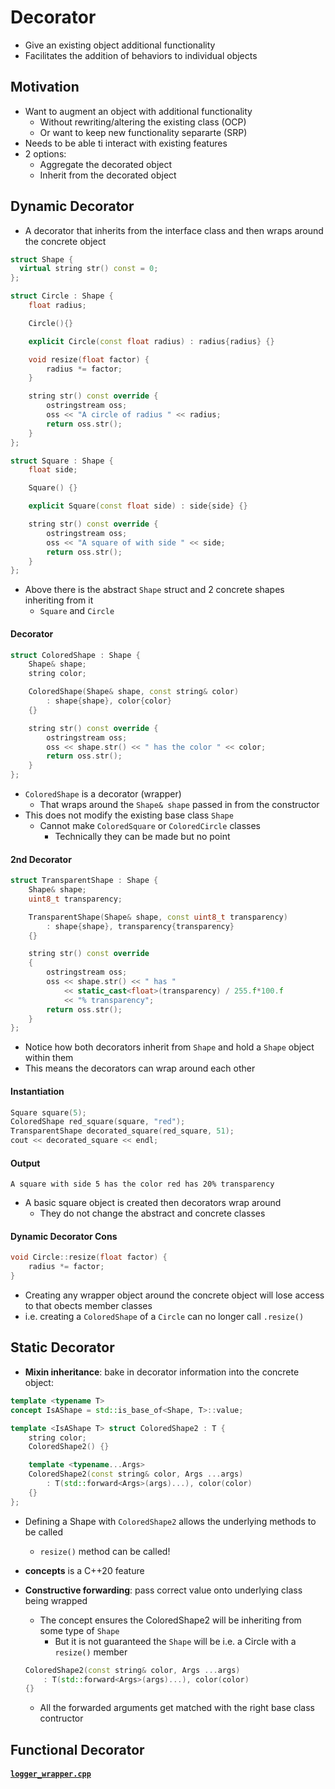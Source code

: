 # Decorator
- Give an existing object additional functionality
- Facilitates the addition of behaviors to individual objects

## Motivation
- Want to augment an object with additional functionality
    - Without rewriting/altering the existing class (OCP)
    - Or want to keep new functionality separarte (SRP)
- Needs to be able ti interact with existing features
- 2 options:
    - Aggregate the decorated object
    - Inherit from the decorated object

## Dynamic Decorator
- A decorator that inherits from the interface class and then wraps around the concrete object
```cpp
struct Shape {
  virtual string str() const = 0;
};

struct Circle : Shape {
    float radius;

    Circle(){}

    explicit Circle(const float radius) : radius{radius} {}

    void resize(float factor) {
        radius *= factor;
    }

    string str() const override {
        ostringstream oss;
        oss << "A circle of radius " << radius;
        return oss.str();
    }
};

struct Square : Shape {
    float side;

    Square() {}

    explicit Square(const float side) : side{side} {}

    string str() const override {
        ostringstream oss;
        oss << "A square of with side " << side;
        return oss.str();
    }
};
```
- Above there is the abstract `Shape` struct and 2 concrete shapes inheriting from it
    - `Square` and `Circle`

#### Decorator
```cpp
struct ColoredShape : Shape {
    Shape& shape;
    string color;

    ColoredShape(Shape& shape, const string& color)
        : shape{shape}, color{color}
    {}

    string str() const override {
        ostringstream oss;
        oss << shape.str() << " has the color " << color;
        return oss.str();
    }
};
```
- `ColoredShape` is a decorator (wrapper)
    - That wraps around the `Shape& shape` passed in from the constructor
- This does not modify the existing base class `Shape`
    - Cannot make `ColoredSquare` or `ColoredCircle` classes
        - Technically they can be made but no point
#### 2nd Decorator
```cpp
struct TransparentShape : Shape {
    Shape& shape;
    uint8_t transparency;

    TransparentShape(Shape& shape, const uint8_t transparency)
        : shape{shape}, transparency{transparency}
    {}

    string str() const override
    {
        ostringstream oss;
        oss << shape.str() << " has "
            << static_cast<float>(transparency) / 255.f*100.f
            << "% transparency";
        return oss.str();
    }
};
```
- Notice how both decorators inherit from `Shape` and hold a `Shape` object within them
- This means the decorators can wrap around each other
#### Instantiation
```cpp
Square square(5);
ColoredShape red_square(square, "red");
TransparentShape decorated_square(red_square, 51);
cout << decorated_square << endl;
```
#### Output
```
A square with side 5 has the color red has 20% transparency
```
- A basic square object is created then decorators wrap around
    - They do not change the abstract and concrete classes

#### Dynamic Decorator Cons
```cpp
void Circle::resize(float factor) {
    radius *= factor;
}
```
- Creating any wrapper object around the concrete object will lose access to that obects member classes
- i.e. creating a `ColoredShape` of a `Circle` can no longer call `.resize()`

## Static Decorator

- **Mixin inheritance**: bake in decorator information into the concrete object:
```cpp
template <typename T>
concept IsAShape = std::is_base_of<Shape, T>::value;

template <IsAShape T> struct ColoredShape2 : T {
    string color;
    ColoredShape2() {}

    template <typename...Args>
    ColoredShape2(const string& color, Args ...args)
        : T(std::forward<Args>(args)...), color(color)
    {}
};
```
- Defining a Shape with `ColoredShape2` allows the underlying methods to be called
    - `resize()` method can be called!
- **concepts** is a C++20 feature


- **Constructive forwarding**: pass correct value onto underlying class being wrapped
    - The concept ensures the ColoredShape2 will be inheriting from some type of `Shape`
        - But it is not guaranteed the `Shape` will be i.e. a Circle with a `resize()` member
    ```cpp
    ColoredShape2(const string& color, Args ...args)
        : T(std::forward<Args>(args)...), color(color)
    {}
    ```
    - All the forwarded arguments get matched with the right base class contructor

## Functional Decorator
#### [`logger_wrapper.cpp`](logger_wrapper.cpp)
